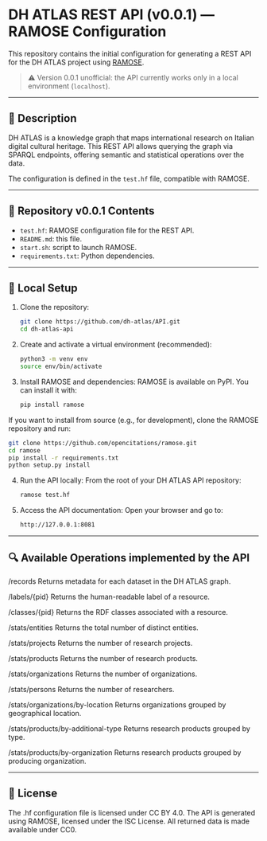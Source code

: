 # DH ATLAS REST API (v0.0.1) — RAMOSE Configuration

This repository contains the initial configuration for generating a REST API for the DH ATLAS project using [RAMOSE](https://github.com/opencitations/ramose/releases).

> ⚠️ Version 0.0.1 unofficial: the API currently works only in a local environment (`localhost`).

---

## 📘 Description

DH ATLAS is a knowledge graph that maps international research on Italian digital cultural heritage. This REST API allows querying the graph via SPARQL endpoints, offering semantic and statistical operations over the data.

The configuration is defined in the `test.hf` file, compatible with RAMOSE.

---

## 📂 Repository v0.0.1 Contents

- `test.hf`: RAMOSE configuration file for the REST API.
- `README.md`: this file.
- `start.sh`: script to launch RAMOSE.
- `requirements.txt`: Python dependencies.

---

## 🚀 Local Setup

1. Clone the repository:
   ```bash
   git clone https://github.com/dh-atlas/API.git
   cd dh-atlas-api
   ```
2. Create and activate a virtual environment (recommended):
   ```bash
   python3 -m venv env
   source env/bin/activate
   ```
3. Install RAMOSE and dependencies: RAMOSE is available on PyPI. You can install it with:
   ```bash
   pip install ramose
   ```
If you want to install from source (e.g., for development), clone the RAMOSE repository and run:
```bash
git clone https://github.com/opencitations/ramose.git
cd ramose
pip install -r requirements.txt
python setup.py install
```
4. Run the API locally: From the root of your DH ATLAS API repository:
   ```bash
   ramose test.hf
   ```
5. Access the API documentation: Open your browser and go to:
   ```bash
   http://127.0.0.1:8081
   ```
---

## 🔍 Available Operations implemented by the API

/records
Returns metadata for each dataset in the DH ATLAS graph.

/labels/{pid}
Returns the human-readable label of a resource.

/classes/{pid}
Returns the RDF classes associated with a resource.

/stats/entities
Returns the total number of distinct entities.

/stats/projects
Returns the number of research projects.

/stats/products
Returns the number of research products.

/stats/organizations
Returns the number of organizations.

/stats/persons
Returns the number of researchers.

/stats/organizations/by-location
Returns organizations grouped by geographical location.

/stats/products/by-additional-type
Returns research products grouped by type.

/stats/products/by-organization
Returns research products grouped by producing organization.

---

## 📜 License

The .hf configuration file is licensed under CC BY 4.0.
The API is generated using RAMOSE, licensed under the ISC License.
All returned data is made available under CC0.

